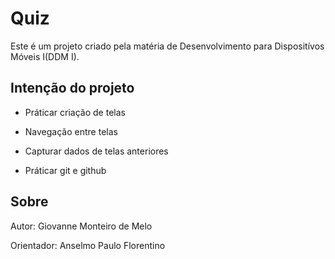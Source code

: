 # Quiz

Este é um projeto criado pela matéria de Desenvolvimento para Dispositívos Móveis I(DDM I).

## Intenção do projeto

- Práticar criação de telas

- Navegação entre telas

- Capturar dados de telas anteriores

- Práticar git e github

## Sobre

Autor: Giovanne Monteiro de Melo

Orientador: Anselmo Paulo Florentino
